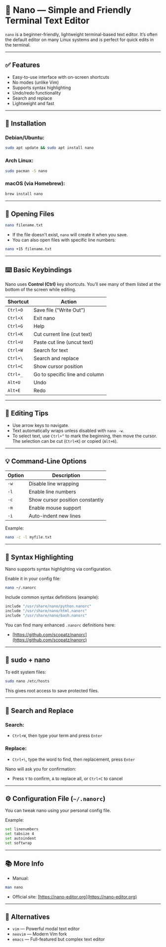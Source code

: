 # 🧾 Nano — Simple and Friendly Terminal Text Editor

`nano` is a beginner-friendly, lightweight terminal-based text editor. It’s often the default editor on many Linux systems and is perfect for quick edits in the terminal.

---

## ✅ Features

- Easy-to-use interface with on-screen shortcuts
- No modes (unlike Vim)
- Supports syntax highlighting
- Undo/redo functionality
- Search and replace
- Lightweight and fast

---

## 🔧 Installation

### Debian/Ubuntu:
```bash
sudo apt update && sudo apt install nano
```

### Arch Linux:
```bash
sudo pacman -S nano
```

### macOS (via Homebrew):
```bash
brew install nano
```

---

## 🚀 Opening Files

```bash
nano filename.txt
```

- If the file doesn't exist, `nano` will create it when you save.
- You can also open files with specific line numbers:
```bash
nano +15 filename.txt
```

---

## ⌨️ Basic Keybindings

Nano uses **Control (Ctrl)** key shortcuts. You’ll see many of them listed at the bottom of the screen while editing.

| Shortcut        | Action                          |
|-----------------|---------------------------------|
| `Ctrl+O`        | Save file ("Write Out")         |
| `Ctrl+X`        | Exit nano                       |
| `Ctrl+G`        | Help                            |
| `Ctrl+K`        | Cut current line (cut text)     |
| `Ctrl+U`        | Paste cut line (uncut text)     |
| `Ctrl+W`        | Search for text                 |
| `Ctrl+\`        | Search and replace              |
| `Ctrl+C`        | Show cursor position            |
| `Ctrl+_`        | Go to specific line and column  |
| `Alt+U`         | Undo                            |
| `Alt+E`         | Redo                            |

---

## 📝 Editing Tips

- Use arrow keys to navigate.
- Text automatically wraps unless disabled with `nano -w`.
- To select text, use `Ctrl+^` to mark the beginning, then move the cursor. The selection can be cut (`Ctrl+K`) or copied (`Alt+6`).

---

## 💡 Command-Line Options

| Option        | Description                            |
|---------------|----------------------------------------|
| `-w`          | Disable line wrapping                  |
| `-l`          | Enable line numbers                    |
| `-c`          | Show cursor position constantly        |
| `-m`          | Enable mouse support                   |
| `-i`          | Auto-indent new lines                  |

Example:
```bash
nano -c -l myfile.txt
```

---

## 🎨 Syntax Highlighting

Nano supports syntax highlighting via configuration.

Enable it in your config file:

```bash
nano ~/.nanorc
```

Include common syntax definitions (example):

```bash
include "/usr/share/nano/python.nanorc"
include "/usr/share/nano/html.nanorc"
include "/usr/share/nano/bash.nanorc"
```

You can find many enhanced `.nanorc` definitions here:
- [https://github.com/scopatz/nanorc](https://github.com/scopatz/nanorc)

---

## 🔐 sudo + nano

To edit system files:

```bash
sudo nano /etc/hosts
```

This gives root access to save protected files.

---

## 🔁 Search and Replace

### Search:
- `Ctrl+W`, then type your term and press `Enter`

### Replace:
- `Ctrl+\`, type the word to find, then replacement, press `Enter`

Nano will ask you for confirmation:
- Press `Y` to confirm, `A` to replace all, or `Ctrl+C` to cancel

---

## ⚙️ Configuration File (`~/.nanorc`)

You can tweak nano using your personal config file.

Example:
```bash
set linenumbers
set tabsize 4
set autoindent
set softwrap
```

---

## 📚 More Info

- Manual:  
```bash
man nano
```

- Official site: [https://nano-editor.org](https://nano-editor.org)

---

## 🧩 Alternatives

- `vim` — Powerful modal text editor
- `neovim` — Modern Vim fork
- `emacs` — Full-featured but complex text editor
